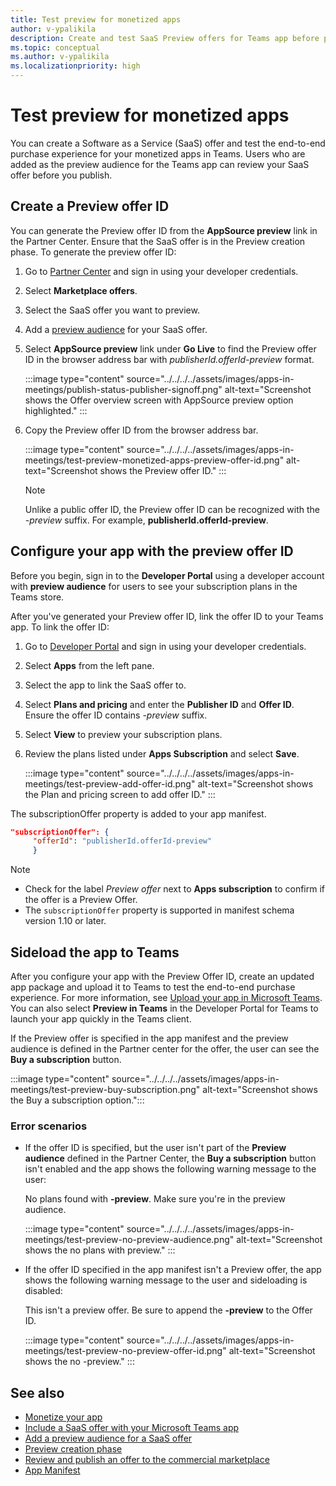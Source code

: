 ```yaml
---
title: Test preview for monetized apps 
author: v-ypalikila
description: Create and test SaaS Preview offers for Teams app before pushing the offer live. Create a preview offer ID, configure your app with the preview offer ID, and sideload.
ms.topic: conceptual
ms.author: v-ypalikila
ms.localizationpriority: high
---
```


# Test preview for monetized apps

You can  create a Software as a Service (SaaS) offer and test the end-to-end purchase experience for your monetized apps  in Teams. Users who are added as the preview audience for the Teams app can review your SaaS offer before you publish.

## Create a Preview offer ID

You can generate the Preview offer ID from the **AppSource preview** link in the Partner Center. Ensure that the SaaS offer is in the Preview creation phase. To generate the preview offer ID:

1. Go to [Partner Center](https://go.microsoft.com/fwlink/?linkid=2166002) and sign in using your developer credentials.
1. Select **Marketplace offers**.
1. Select the SaaS offer you want to preview.
1. Add a [preview audience](/azure/marketplace/create-new-saas-offer-preview) for your SaaS offer.
1. Select **AppSource preview** link under **Go Live** to find the Preview offer ID in the browser address bar with *publisherId.offerId-preview* format.

    :::image type="content" source="../../../../assets/images/apps-in-meetings/publish-status-publisher-signoff.png" alt-text="Screenshot shows the Offer overview screen with AppSource preview option highlighted." :::

1. Copy the Preview offer ID from the browser address bar.

      :::image type="content" source="../../../../assets/images/apps-in-meetings/test-preview-monetized-apps-preview-offer-id.png" alt-text="Screenshot shows the Preview offer ID." :::

    > [!NOTE]
    > Unlike a public offer ID, the Preview offer ID can be recognized with the *-preview* suffix. For example, **publisherId.offerId-preview**.

## Configure your app with the preview offer ID

Before you begin, sign in to the **Developer Portal** using a developer account with **preview audience** for users to see your subscription plans in the Teams store.

After you've generated your Preview offer ID, link the offer ID to your Teams app. To link the offer ID:

1. Go to [Developer Portal](https://dev.teams.microsoft.com/) and sign in using your developer credentials.
1. Select **Apps** from the left pane.
1. Select the app to link the SaaS offer to.
1. Select **Plans and pricing** and enter the **Publisher ID** and **Offer ID**.  
  Ensure the offer ID contains *-preview* suffix.
1. Select **View** to preview your subscription plans.
1. Review the plans listed under **Apps Subscription** and select **Save**.

    :::image type="content" source="../../../../assets/images/apps-in-meetings/test-preview-add-offer-id.png" alt-text="Screenshot shows the Plan and pricing screen to add offer ID." :::

The subscriptionOffer property is added to your app manifest.

```json
"subscriptionOffer": {
     "offerId": "publisherId.offerId-preview"  
     }
```

>[!NOTE]
>
> * Check for the label *Preview offer* next to **Apps subscription** to confirm if the offer is a Preview Offer.
> * The `subscriptionOffer` property is supported in manifest schema version 1.10 or later.

## Sideload the app to Teams

After you configure your app with the Preview Offer ID, create an updated app package and upload it to Teams to test the end-to-end purchase experience. For more information, see [Upload your app in Microsoft Teams](../../apps-upload.md). You can also select **Preview in Teams** in the Developer Portal for Teams to launch your app quickly in the Teams client.

If the Preview offer is specified in the app manifest and the preview audience is defined in the Partner center for the offer, the user can see the **Buy a subscription** button.

:::image type="content" source="../../../../assets/images/apps-in-meetings/test-preview-buy-subscription.png" alt-text="Screenshot shows the Buy a subscription option.":::

### Error scenarios

* If the offer ID is specified, but the user isn't part of the **Preview audience** defined in the Partner Center, the **Buy a subscription** button isn't enabled and the app shows the following warning message to the user:

  No plans found with **-preview**. Make sure you're in the preview audience.

  :::image type="content" source="../../../../assets/images/apps-in-meetings/test-preview-no-preview-audience.png" alt-text="Screenshot shows the no plans with preview." :::

* If the offer ID specified in the app manifest isn't a Preview offer, the app shows the following warning message to the user and sideloading is disabled:
  
  This isn't a preview offer. Be sure to append the **-preview** to the Offer ID.

  :::image type="content" source="../../../../assets/images/apps-in-meetings/test-preview-no-preview-offer-id.png" alt-text="Screenshot shows the no -preview." :::

## See also

* [Monetize your app](monetize-overview.md)
* [Include a SaaS offer with your Microsoft Teams app](include-saas-offer.md)
* [Add a preview audience for a SaaS offer](/azure/marketplace/create-new-saas-offer-preview)
* [Preview creation phase](/azure/marketplace/review-publish-offer)
* [Review and publish an offer to the commercial marketplace](/azure/marketplace/review-publish-offer#validation-and-publishing-steps)
* [App Manifest](../../../../resources/schema/manifest-schema-dev-preview.md)
